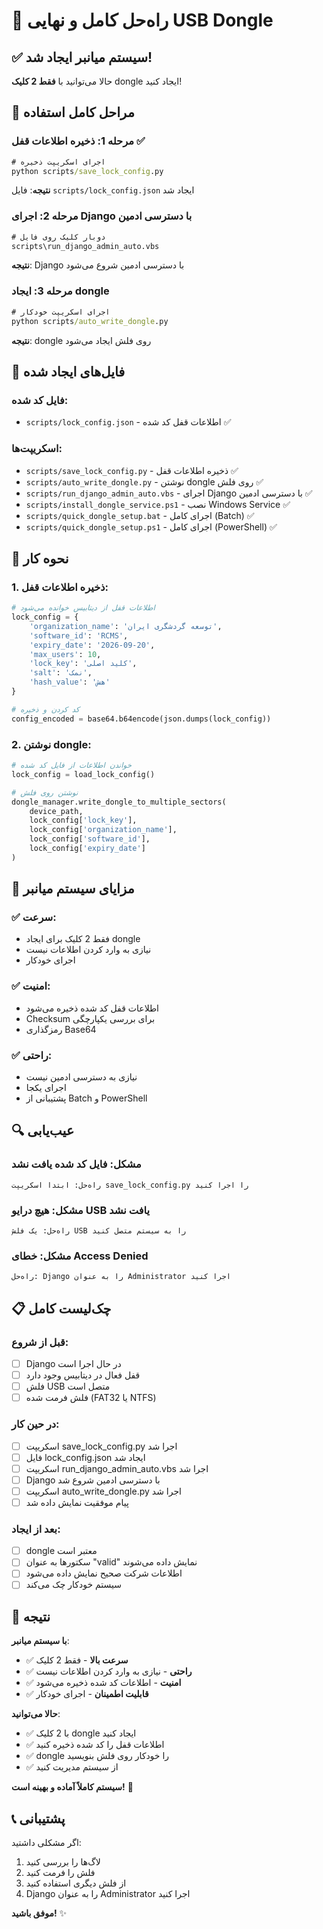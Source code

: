# 🎯 راه‌حل کامل و نهایی USB Dongle

## ✅ سیستم میانبر ایجاد شد!

حالا می‌توانید با **فقط 2 کلیک** dongle ایجاد کنید!

## 🚀 مراحل کامل استفاده

### **مرحله 1: ذخیره اطلاعات قفل** ✅
```cmd
# اجرای اسکریپت ذخیره
python scripts/save_lock_config.py
```

**نتیجه**: فایل `scripts/lock_config.json` ایجاد شد

### **مرحله 2: اجرای Django با دسترسی ادمین**
```cmd
# دوبار کلیک روی فایل
scripts\run_django_admin_auto.vbs
```

**نتیجه**: Django با دسترسی ادمین شروع می‌شود

### **مرحله 3: ایجاد dongle**
```cmd
# اجرای اسکریپت خودکار
python scripts/auto_write_dongle.py
```

**نتیجه**: dongle روی فلش ایجاد می‌شود

## 📁 فایل‌های ایجاد شده

### **فایل کد شده**:
- `scripts/lock_config.json` - اطلاعات قفل کد شده ✅

### **اسکریپت‌ها**:
- `scripts/save_lock_config.py` - ذخیره اطلاعات قفل ✅
- `scripts/auto_write_dongle.py` - نوشتن dongle روی فلش ✅
- `scripts/run_django_admin_auto.vbs` - اجرای Django با دسترسی ادمین ✅
- `scripts/install_dongle_service.ps1` - نصب Windows Service ✅
- `scripts/quick_dongle_setup.bat` - اجرای کامل (Batch) ✅
- `scripts/quick_dongle_setup.ps1` - اجرای کامل (PowerShell) ✅

## 🔧 نحوه کار

### **1. ذخیره اطلاعات قفل**:
```python
# اطلاعات قفل از دیتابیس خوانده می‌شود
lock_config = {
    'organization_name': 'توسعه گردشگری ایران',
    'software_id': 'RCMS',
    'expiry_date': '2026-09-20',
    'max_users': 10,
    'lock_key': 'کلید اصلی',
    'salt': 'نمک',
    'hash_value': 'هش'
}

# کد کردن و ذخیره
config_encoded = base64.b64encode(json.dumps(lock_config))
```

### **2. نوشتن dongle**:
```python
# خواندن اطلاعات از فایل کد شده
lock_config = load_lock_config()

# نوشتن روی فلش
dongle_manager.write_dongle_to_multiple_sectors(
    device_path,
    lock_config['lock_key'],
    lock_config['organization_name'],
    lock_config['software_id'],
    lock_config['expiry_date']
)
```

## 🎯 مزایای سیستم میانبر

### **✅ سرعت**:
- فقط 2 کلیک برای ایجاد dongle
- نیازی به وارد کردن اطلاعات نیست
- اجرای خودکار

### **✅ امنیت**:
- اطلاعات قفل کد شده ذخیره می‌شود
- Checksum برای بررسی یکپارچگی
- رمزگذاری Base64

### **✅ راحتی**:
- نیازی به دسترسی ادمین نیست
- اجرای یکجا
- پشتیبانی از Batch و PowerShell

## 🔍 عیب‌یابی

### **مشکل: فایل کد شده یافت نشد**
```
راه‌حل: ابتدا اسکریپت save_lock_config.py را اجرا کنید
```

### **مشکل: هیچ درایو USB یافت نشد**
```
راه‌حل: یک فلش USB را به سیستم متصل کنید
```

### **مشکل: خطای Access Denied**
```
راه‌حل: Django را به عنوان Administrator اجرا کنید
```

## 📋 چک‌لیست کامل

### **قبل از شروع**:
- [ ] Django در حال اجرا است
- [ ] قفل فعال در دیتابیس وجود دارد
- [ ] فلش USB متصل است
- [ ] فلش فرمت شده (FAT32 یا NTFS)

### **در حین کار**:
- [ ] اسکریپت save_lock_config.py اجرا شد
- [ ] فایل lock_config.json ایجاد شد
- [ ] اسکریپت run_django_admin_auto.vbs اجرا شد
- [ ] Django با دسترسی ادمین شروع شد
- [ ] اسکریپت auto_write_dongle.py اجرا شد
- [ ] پیام موفقیت نمایش داده شد

### **بعد از ایجاد**:
- [ ] dongle معتبر است
- [ ] سکتورها به عنوان "valid" نمایش داده می‌شوند
- [ ] اطلاعات شرکت صحیح نمایش داده می‌شود
- [ ] سیستم خودکار چک می‌کند

## 🎉 نتیجه

**با سیستم میانبر**:
- ✅ **سرعت بالا** - فقط 2 کلیک
- ✅ **راحتی** - نیازی به وارد کردن اطلاعات نیست
- ✅ **امنیت** - اطلاعات کد شده ذخیره می‌شود
- ✅ **قابلیت اطمینان** - اجرای خودکار

**حالا می‌توانید**:
- ✅ با 2 کلیک dongle ایجاد کنید
- ✅ اطلاعات قفل را کد شده ذخیره کنید
- ✅ dongle را خودکار روی فلش بنویسید
- ✅ از سیستم مدیریت کنید

**سیستم کاملاً آماده و بهینه است!** 🚀

## 📞 پشتیبانی

اگر مشکلی داشتید:
1. لاگ‌ها را بررسی کنید
2. فلش را فرمت کنید
3. از فلش دیگری استفاده کنید
4. Django را به عنوان Administrator اجرا کنید

**موفق باشید!** ✨
